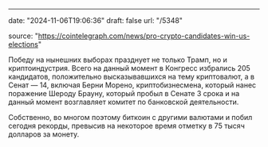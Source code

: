 ---
date: "2024-11-06T19:06:36"
draft: false
url: "/5348"

source: "https://cointelegraph.com/news/pro-crypto-candidates-win-us-elections"

Победу на нынешних выборах празднует не только Трамп, но и криптоиндустрия. Всего на данный момент в Конгресс избрались 205 кандидатов, положительно высказывавшихся на тему криптовалют, а в Сенат — 14, включая Берни Морено, криптобизнесмена, который нанес поражение Шероду Брауну, который пробыл в Сенате 3 срока и на данный момент возглавляет комитет по банковской деятельности.

Собственно, во многом поэтому биткоин с другими валютами и побил сегодня рекорды, превысив на некоторое время отметку в 75 тысяч долларов за монету.
